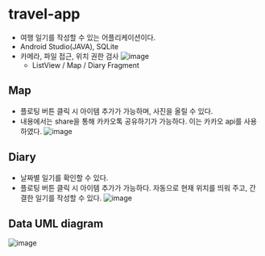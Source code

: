 # travel-app
- 여행 일기를 작성할 수 있는 어플리케이션이다.
- Android Studio(JAVA), SQLite
- 카메라, 파일 접근, 위치 권한 검사
  ![image](https://user-images.githubusercontent.com/30331087/85938604-d2496d00-b949-11ea-9c49-003a3443d169.png)
  - ListView / Map / Diary Fragment

## Map
- 플로팅 버튼 클릭 시 아이템 추가가 가능하며, 사진을 올릴 수 있다.
- 내용에서는 share을 통해 카카오톡 공유하기가 가능하다. 이는 카카오 api를 사용하였다.
  ![image](https://user-images.githubusercontent.com/30331087/85938798-48020880-b94b-11ea-9a7b-57daeedb456a.png)



## Diary
- 날짜별 일기를 확인할 수 있다.
- 플로팅 버튼 클릭 시 아이템 추가가 가능하다. 자동으로 현재 위치를 띄워 주고, 간결한 일기를 작성할 수 있다.
  ![image](https://user-images.githubusercontent.com/30331087/85938767-12f5b600-b94b-11ea-87db-dc6717f8da37.png)



## Data UML diagram
![image](https://user-images.githubusercontent.com/30331087/85938679-5996e080-b94a-11ea-9d1e-cab8aade68d9.png)

